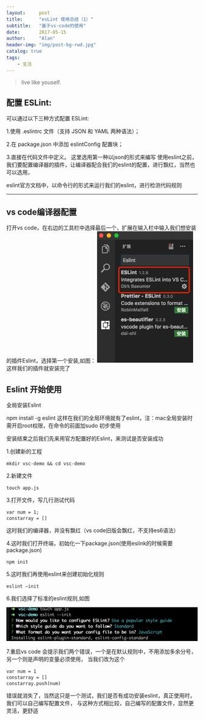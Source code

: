 ```yaml
---
layout:     post
title:      "esLint 使用总结（1）"
subtitle:   "基于vs-code的使用"
date:       2017-05-15
author:     "Alan"
header-img: "img/post-bg-rwd.jpg"
catalog: true
tags:
    - 生活
---
```


> live like youself. 


## 配置 ESLint:

可以通过以下三种方式配置 ESLint:

1.使用 .eslintrc 文件（支持 JSON 和 YAML 两种语法）；

2.在 package.json 中添加 eslintConfig 配置块；

3.直接在代码文件中定义。
这里选用第一种以json的形式来编写
使用eslint之前，我们要配置编译器的插件，让编译器配合我们的eslint的配置，进行飘红，当然也可以选用，

eslint官方文档中，以命令行的形式来运行我们的eslint，进行检测代码规则

---

## vs code编译器配置

打开vs code，在右边的工具栏中选择最后一个，扩展在输入栏中输入我们想安装的插件Eslint，选择第一个安装,如图：
![eslint](/img/eslint.jpg)
这样我们的插件就安装完了


## Eslint 开始使用

全局安装Eslint

npm install -g eslint
这样在我们的全局环境就有了eslint，注：mac全局安装时需开启root权限，在命令的前面加sudo
初步使用

安装结束之后我们先来用官方配置好的Eslint，来测试是否安装成功

1.创建新的工程

```
mkdir vsc-demo && cd vsc-demo
```

2.新建文件

```
touch app.js
```

3.打开文件，写几行测试代码

```
var num = 1;
constarray = []
```

这时我们的编译器，并没有飘红（vs code旧版会飘红，不支持es6语法）

4.这时我们打开终端，初始化一下package.json(使用eslink的时候需要package.json)

```
npm init
```

5.这时我们再使用eslint来创建初始化规则

```
eslint —init
```

6.我们选择了标准的eslint规则,如图

![eslint](/img/eslintchose.png)

7.重启vs code
会提示我们两个错误，一个是在默认规则中，不用添加多余分号，另一个则是声明的变量必须使用，
当我们改为这个

```
var num = 1
constarray = []
constarray.push(num)
```
错误就消失了，当然这只是一个测试，我们是否有成功安装eslint，真正使用时，我们可以自己编写配置文件，
与这种方式相比较，自己编写的配置文件，显然更灵活，更舒适




